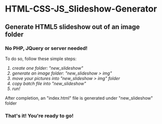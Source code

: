 # HTML-CSS-JS_Slideshow-Generator
<h2>Generate HTML5 slideshow out of an image folder</h2>
<h3>No PHP, JQuery or server needed!</h3>

To do so, follow these simple steps:<i>
1) create one folder: "new_slideshow"
2) generate an image folder: "new_slideshow > img"
3) move your pictures into "new_slideshow > img" folder
4) copy batch file into "new_slideshow"
5) run!
</i>

After completion, an "index.html" file is generated under "new_slideshow" folder

<h3> That's it! You're ready to go! </h3>
